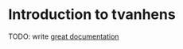 # Introduction to tvanhens

TODO: write [great documentation](http://jacobian.org/writing/what-to-write/)
